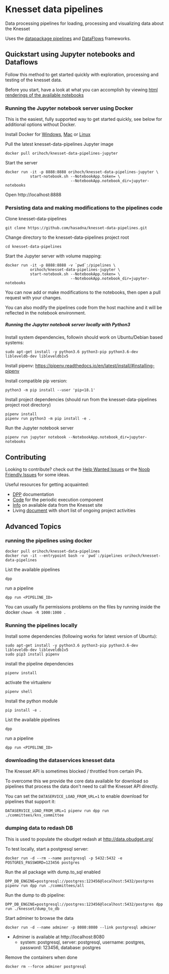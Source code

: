 # Knesset data pipelines

Data processing pipelines for loading, processing and visualizing data about the Knesset

Uses the [datapackage pipelines](https://github.com/frictionlessdata/datapackage-pipelines) and [DataFlows]() frameworks.

## Quickstart using Jupyter notebooks and Dataflows

Follow this method to get started quickly with exploration, processing and testing of the knesset data.

Before you start, have a look at what you can accomplish by viewing [html renderings of the available notebooks](https://production.oknesset.org/pipelines/data/committees/dist/dist/static/html/jupyter-notebooks/)

### Running the Jupyter notebook server using Docker

This is the easiest, fully supported way to get started quickly, see below for additional options without Docker.

Install Docker for [Windows](https://store.docker.com/editions/community/docker-ce-desktop-windows),
[Mac](https://store.docker.com/editions/community/docker-ce-desktop-mac) or [Linux](https://docs.docker.com/install/)

Pull the latest knesset-data-pipelines Jupyter image

```
docker pull orihoch/knesset-data-pipelines-jupyter
```

Start the server

```
docker run -it -p 8888:8888 orihoch/knesset-data-pipelines-jupyter \
           start-notebook.sh --NotebookApp.token= \
                             --NotebookApp.notebook_dir=jupyter-notebooks
```

Open http://localhost:8888

### Persisting data and making modifications to the pipelines code

Clone knesset-data-pipelines

```
git clone https://github.com/hasadna/knesset-data-pipelines.git
```

Change directory to the knesset-data-pipelines project root

```
cd knesset-data-pipelines
```

Start the Jupyter server with volume mapping:

```
docker run -it -p 8888:8888 -v `pwd`:/pipelines \
           orihoch/knesset-data-pipelines-jupyter \
           start-notebook.sh --NotebookApp.token= \
                             --NotebookApp.notebook_dir=jupyter-notebooks
```

You can now add or make modifications to the notebooks, then open a pull request with your changes.

You can also modify the pipelines code from the host machine and it will be reflected in the notebook environment.

##### Running the Jupyter notebook server locally with Python3

Install system dependencies, followin should work on Ubuntu/Debian based systems:

```
sudo apt-get install -y python3.6 python3-pip python3.6-dev libleveldb-dev libleveldb1v5
```

Install pipenv: https://pipenv.readthedocs.io/en/latest/install/#installing-pipenv

Install compatible pip version:

```
python3 -m pip install --user 'pip<18.1'
```

Install project dependencies (should run from the knesset-data-pipelines project root directory)

```
pipenv install
pipenv run python3 -m pip install -e .
```

Run the Jupyter notebook server

```
pipenv run jupyter notebook --NotebookApp.notebook_dir=jupyter-notebooks
```


## Contributing

Looking to contribute? check out the [Help Wanted Issues](https://github.com/hasadna/knesset-data-pipelines/issues?q=is%3Aissue+is%3Aopen+label%3A%22help+wanted%22) or the [Noob Friendly Issues](https://github.com/hasadna/knesset-data-pipelines/issues?q=is%3Aissue+is%3Aopen+label%3A%22noob+friendly%22) for some ideas.

Useful resources for getting acquainted:
* [DPP](https://github.com/frictionlessdata/datapackage-pipelines) documentation
* [Code](https://github.com/OriHoch/knesset-data-k8s) for the periodic execution component
* [Info](http://main.knesset.gov.il/Activity/Info/Pages/Databases.aspx) on available data from the Knesset site
* Living [document](https://docs.google.com/document/d/1eeQRrpGYuEJKAAtShPbjFn6i2f_UmQgg1caMTEs93ic/edit) with short list of ongoing project activities


## Advanced Topics

### running the pipelines using docker

```
docker pull orihoch/knesset-data-pipelines
docker run -it --entrypoint bash -v `pwd`:/pipelines orihoch/knesset-data-pipelines
```

List the available pipelines

```
dpp
```

run a pipeline

```
dpp run <PIPELINE_ID>
```

You can usually fix permissions problems on the files by running inside the docker `chown -R 1000:1000 .`


### Running the pipelines locally

Install some dependencies (following works for latest version of Ubuntu):

```
sudo apt-get install -y python3.6 python3-pip python3.6-dev libleveldb-dev libleveldb1v5
sudo pip3 install pipenv
```

install the pipeline dependencies

```
pipenv install
```

activate the virtualenv

```
pipenv shell
```

Install the python module

```
pip install -e .
```

List the available pipelines

```
dpp
```

run a pipeline

```
dpp run <PIPELINE_ID>
```

### downloading the dataservices knesset data

The Knesset API is sometimes blocked / throttled from certain IPs.

To overcome this we provide the core data available for download so pipelines that process the data don't need to call the Knesset API directly.

You can set the `DATASERVICE_LOAD_FROM_URL=1` to enable download for pipelines that support it:

```
DATASERVICE_LOAD_FROM_URL=1 pipenv run dpp run ./committees/kns_committee
```

### dumping data to redash DB

This is used to populate the obudget redash at http://data.obudget.org/

To test locally, start a postgresql server:

```
docker run -d --rm --name postgresql -p 5432:5432 -e POSTGRES_PASSWORD=123456 postgres
```

Run the all package with dump.to_sql enabled

```
DPP_DB_ENGINE=postgresql://postgres:123456@localhost:5432/postgres pipenv run dpp run ./committees/all
```

Run the dump to db pipeline:

```
DPP_DB_ENGINE=postgresql://postgres:123456@localhost:5432/postgres dpp run ./knesset/dump_to_db
```

Start adminer to browse the data

```
docker run -d --name adminer -p 8080:8080 --link postgresql adminer
```

* Adminer is available at http://localhost:8080
  * system: postgresql, server: postgresql, username: postgres, password: 123456, database: postgres

Remove the containers when done

```
docker rm --force adminer postgresql
```
